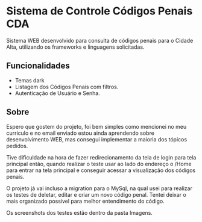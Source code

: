 
# Sistema de Controle Códigos Penais CDA

Sistema WEB desenvolvido para consulta de códigos penais para o Cidade Alta, utilizando os frameworks e linguagens solicitadas.


## Funcionalidades

- Temas dark
- Listagem dos Códigos Penais com filtros.
- Autenticação de Usuário e Senha.


## Sobre

Espero que gostem do projeto, foi bem simples como mencionei no meu curriculo e no email enviado estou ainda aprendendo sobre desenvolvimento WEB, mas consegui implementar a maioria dos tópicos pedidos.

Tive dificuldade na hora de fazer redirecionamento da tela de login para tela principal então, quando realizar o teste usar ao lado do endereço o /Home para entrar na tela principal e conseguir acessar a visualização dos códigos penais.

O projeto já vai incluso a migration para o MySql, na qual usei para realizar os testes de deletar, editar e criar um novo código penal. Tentei deixar o mais organizado possivel para melhor entendimento do código.

Os screenshots dos testes estão dentro da pasta Imagens.
